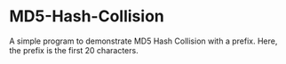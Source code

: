 # MD5-Hash-Collision
A simple program to demonstrate MD5 Hash Collision with a prefix. Here, the prefix is the first 20 characters.
